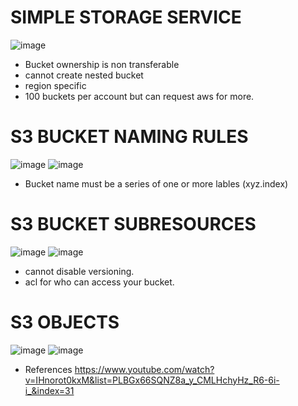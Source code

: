  # SIMPLE STORAGE SERVICE


![image](https://user-images.githubusercontent.com/85761276/198949065-43fa770e-3e0c-4af9-9ac9-bd0b57482f7a.png)
- Bucket ownership is non transferable
- cannot create nested bucket
- region specific
- 100 buckets per account but can request aws for more.

# S3 BUCKET NAMING RULES

![image](https://user-images.githubusercontent.com/85761276/198949679-79778a66-23ac-4ba4-b295-ef107d961876.png)
![image](https://user-images.githubusercontent.com/85761276/198949742-00610948-9059-4ee5-a988-889a77ef348d.png)


- Bucket name must be a series of one or more lables (xyz.index)

# S3 BUCKET SUBRESOURCES
![image](https://user-images.githubusercontent.com/85761276/198950278-358fcb0f-61c0-4a9e-8323-ceee1c5ff65a.png)
![image](https://user-images.githubusercontent.com/85761276/198952815-c666a381-2703-4763-8956-83d01da24092.png)

- cannot disable versioning.
- acl for who can access your bucket.


# S3 OBJECTS
![image](https://user-images.githubusercontent.com/85761276/198953000-84647bd0-c66a-4d61-8985-d31e55b0a260.png)
![image](https://user-images.githubusercontent.com/85761276/198953119-80708a43-5b06-4ff9-b239-880f506b126d.png)

- References 
  https://www.youtube.com/watch?v=IHnorot0kxM&list=PLBGx66SQNZ8a_y_CMLHchyHz_R6-6i-i_&index=31
